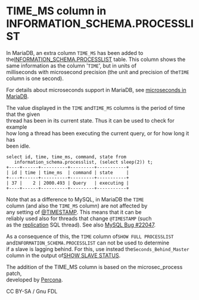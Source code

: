 # TIME\_MS column in INFORMATION\_SCHEMA.PROCESSLIST

In MariaDB, an extra column `TIME_MS` has been added to the[INFORMATION\_SCHEMA.PROCESSLIST](information-schema-tables/information-schema-processlist-table.md) table. This column shows the same information as the column '`TIME`', but in units of\
milliseconds with microsecond precision (the unit and precision of the`TIME` column is one second).

For details about microseconds support in MariaDB, see [microseconds in MariaDB](../../../built-in-functions/date-time-functions/microseconds-in-mariadb.md).

The value displayed in the `TIME` and`TIME_MS` columns is the period of time that the given\
thread has been in its current state. Thus it can be used to check for example\
how long a thread has been executing the current query, or for how long it has\
been idle.

```
select id, time, time_ms, command, state from
   information_schema.processlist, (select sleep(2)) t;
+----+------+----------+---------+-----------+
| id | time | time_ms  | command | state     |
+----+------+----------+---------+-----------+
| 37 |    2 | 2000.493 | Query   | executing |
+----+------+----------+---------+-----------+
```

Note that as a difference to MySQL, in MariaDB the `TIME`\
column (and also the `TIME_MS` column) are not affected by\
any setting of [@TIMESTAMP](../../../../../ha-and-performance/optimization-and-tuning/system-variables/server-system-variables.md#timestamp). This means that it can be\
reliably used also for threads that change `@TIMESTAMP` (such\
as the [replication](broken-reference) SQL thread). See also [MySQL Bug #22047](https://bugs.mysql.com/bug.php?id=22047).

As a consequence of this, the `TIME` column of`SHOW FULL PROCESSLIST` and`INFORMATION_SCHEMA.PROCESSLIST` can not be used to determine\
if a slave is lagging behind. For this, use instead the`Seconds_Behind_Master` column in the output of[SHOW SLAVE STATUS](../../show/show-replica-status.md).

The addition of the TIME\_MS column is based on the microsec\_process patch,\
developed by [Percona](https://www.percona.com/).

CC BY-SA / Gnu FDL
